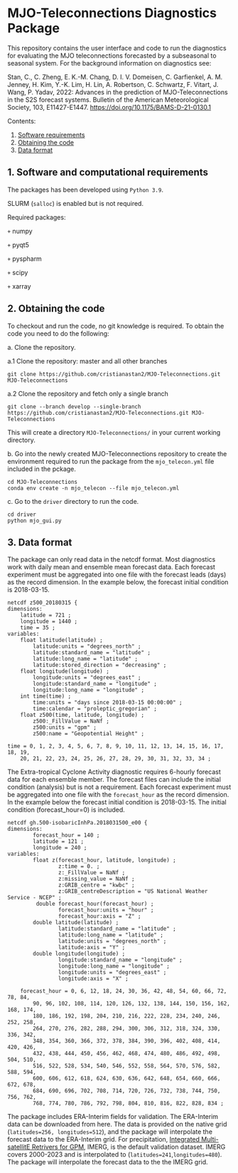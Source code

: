 # MJO-Teleconnections Diagnostics Package

This repository contains the user interface and code to run the diagnostics for evaluating the MJO teleconnections forecasted by a subseasonal to seasonal system. For the background information on diagnostics see: 

Stan, C., C. Zheng, E. K.-M. Chang, D. I. V. Domeisen, C. Garfienkel, A. M. Jenney, H. Kim, Y.-K. Lim, H. Lin, A. Robertson, C. Schwartz, F. Vitart, J. Wang, P. Yadav, 2022: Advances in the prediction of MJO-Teleconnections in the S2S forecast systems. Bulletin of the American Meteorological Society, 103, E11427-E1447. https://doi.org/10.1175/BAMS-D-21-0130.1

Contents:
1. [Software requirements](#introduction)
2. [Obtaining the code](#code)
3. [Data format](#data)

## 1. Software and computational requirements <a name="introduction"></a>
The packages has been developed using `Python 3.9`.

SLURM (`salloc`) is enabled but is not required.

Required packages:

`+` numpy

`+` pyqt5

`+` pyspharm

`+` scipy

`+` xarray

## 2. Obtaining the code <a name="code"></a>
To checkout and run the code, no git knowledge is required. To obtain the code you need to do the following:

a. Clone the repository.

  a.1 Clone the repository: master and all other branches
  
~~~
git clone https://github.com/cristianastan2/MJO-Teleconnections.git MJO-Teleconnections
~~~

  a.2 Clone the repository and fetch only a single branch
~~~
git clone --branch develop --single-branch  https://github.com/cristianastan2/MJO-Teleconnections.git MJO-Teleconnections
~~~

This will create a directory `MJO-Teleconnections/` in your current working directory.

b. Go into the newly created MJO-Teleconnections repository to create the environment required to run the package from the `mjo_telecon.yml` file included in the pckage.
~~~
cd MJO-Teleconnections
conda env create -n mjo_telecon --file mjo_telecon.yml
~~~

c. Go to the `driver` directory to run the code.
~~~
cd driver
python mjo_gui.py
~~~

## 3. Data format <a name="data"></a>
The package can only read data in the netcdf format. Most diagnostics work with daily mean and ensemble mean forecast data. Each forecast experiment must be aggregated into one file with the forecast leads (days) as the record dimension. In the example below, the forecast initial condition is 2018-03-15. 
~~~
netcdf z500_20180315 {
dimensions:
	latitude = 721 ;
	longitude = 1440 ;
	time = 35 ;
variables:
	float latitude(latitude) ;
		latitude:units = "degrees_north" ;
		latitude:standard_name = "latitude" ;
		latitude:long_name = "latitude" ;
		latitude:stored_direction = "decreasing" ;
	float longitude(longitude) ;
		longitude:units = "degrees_east" ;
		longitude:standard_name = "longitude" ;
		longitude:long_name = "longitude" ;
	int time(time) ;
		time:units = "days since 2018-03-15 00:00:00" ;
		time:calendar = "proleptic_gregorian" ;
	float z500(time, latitude, longitude) ;
		z500:_FillValue = NaNf ;
		z500:units = "gpm" ;
		z500:name = "Geopotential Height" ;

time = 0, 1, 2, 3, 4, 5, 6, 7, 8, 9, 10, 11, 12, 13, 14, 15, 16, 17, 18, 19, 
    20, 21, 22, 23, 24, 25, 26, 27, 28, 29, 30, 31, 32, 33, 34 ;
~~~
The Extra-tropical Cyclone Activity diagnostic requires 6-hourly forecast data for each ensemble member. The forecast files can include the initial condition (analysis) but is not a requirement. Each forecast experiment must be aggregated into one file with the `forecast_hour` as the record dimension. In the example below the forecast initial condition is 2018-03-15. The initial condition (forecast_hour=0) is included. 
~~~
netcdf gh.500-isobaricInhPa.2018031500_e00 {
dimensions:
        forecast_hour = 140 ;
        latitude = 121 ;
        longitude = 240 ;
variables:
        float z(forecast_hour, latitude, longitude) ;
                z:time = 0. ;
                z:_FillValue = NaNf ;
                z:missing_value = NaNf ;
                z:GRIB_centre = "kwbc" ;
                z:GRIB_centreDescription = "US National Weather Service - NCEP" ;
         double forecast_hour(forecast_hour) ;
                forecast_hour:units = "hour" ;
                forecast_hour:axis = "Z" ;
        double latitude(latitude) ;
                latitude:standard_name = "latitude" ;
                latitude:long_name = "latitude" ;
                latitude:units = "degrees_north" ;
                latitude:axis = "Y" ;
        double longitude(longitude) ;
                longitude:standard_name = "longitude" ;
                longitude:long_name = "longitude" ;
                longitude:units = "degrees_east" ;
                longitude:axis = "X" ;

	forecast_hour = 0, 6, 12, 18, 24, 30, 36, 42, 48, 54, 60, 66, 72, 78, 84, 
    	90, 96, 102, 108, 114, 120, 126, 132, 138, 144, 150, 156, 162, 168, 174, 
    	180, 186, 192, 198, 204, 210, 216, 222, 228, 234, 240, 246, 252, 258, 
    	264, 270, 276, 282, 288, 294, 300, 306, 312, 318, 324, 330, 336, 342, 
    	348, 354, 360, 366, 372, 378, 384, 390, 396, 402, 408, 414, 420, 426, 
    	432, 438, 444, 450, 456, 462, 468, 474, 480, 486, 492, 498, 504, 510, 
    	516, 522, 528, 534, 540, 546, 552, 558, 564, 570, 576, 582, 588, 594, 
    	600, 606, 612, 618, 624, 630, 636, 642, 648, 654, 660, 666, 672, 678, 
    	684, 690, 696, 702, 708, 714, 720, 726, 732, 738, 744, 750, 756, 762, 
    	768, 774, 780, 786, 792, 798, 804, 810, 816, 822, 828, 834 ;
~~~

The package includes ERA-Interim fields for validation. The ERA-Interim data can be downloaded from here. The data is provided on the native grid (`latitudes=256, longitudes=512`), and the package will interpolate the forecast data to the ERA-Interim grid. For precipitation, [Integrated Multi-satellitE Retrivers for GPM](https://gpm.nasa.gov/data/imerg), IMERG, is the default validation dataset. IMERG covers 2000-2023 and is interpolated to (`latitudes=241`,`longitudes=480`). The package will interpolate the forecast data to the the IMERG grid. 
